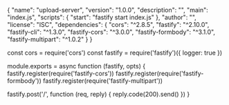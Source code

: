 {
  "name": "upload-server",
  "version": "1.0.0",
  "description": "",
  "main": "index.js",
  "scripts": {
    "start": "fastify start index.js"
  },
  "author": "",
  "license": "ISC",
  "dependencies": {
    "cors": "^2.8.5",
    "fastify": "^2.10.0",
    "fastify-cli": "^1.3.0",
    "fastify-cors": "^3.0.0",
    "fastify-formbody": "^3.1.0",
    "fastify-multipart": "^1.0.2"
  }
}


const cors = require('cors')
const fastify = require('fastify')({ logger: true })

module.exports = async function (fastify, opts) {
  fastify.register(require('fastify-cors'))
  fastify.register(require('fastify-formbody'))
  fastify.register(require('fastify-multipart'))

  fastify.post('/', function (req, reply) {
    reply.code(200).send()
  })
}
